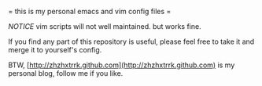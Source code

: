= this is my personal emacs and vim config files =

*NOTICE* vim scripts will not well maintained. but works fine.

If you find any part of this repository is useful, please feel free to take it and merge it to yourself's config.

BTW, [http://zhzhxtrrk.github.com](http://zhzhxtrrk.github.com) is my personal blog, follow me if you like.